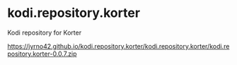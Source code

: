 # kodi.repository.korter
Kodi repository for Korter

https://jyrno42.github.io/kodi.repository.korter/kodi.repository.korter/kodi.repository.korter-0.0.7.zip
